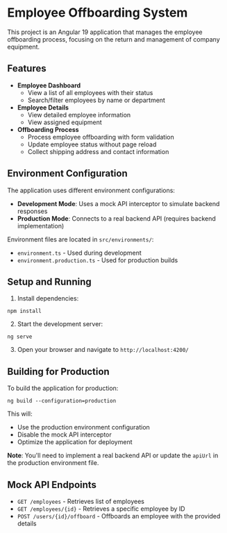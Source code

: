 # Employee Offboarding System

This project is an Angular 19 application that manages the employee offboarding process, focusing on the return and management of company equipment.

## Features

- **Employee Dashboard**
  - View a list of all employees with their status
  - Search/filter employees by name or department
- **Employee Details**
  - View detailed employee information
  - View assigned equipment
- **Offboarding Process**
  - Process employee offboarding with form validation
  - Update employee status without page reload
  - Collect shipping address and contact information

## Environment Configuration

The application uses different environment configurations:

- **Development Mode**: Uses a mock API interceptor to simulate backend responses
- **Production Mode**: Connects to a real backend API (requires backend implementation)

Environment files are located in `src/environments/`:

- `environment.ts` - Used during development
- `environment.production.ts` - Used for production builds

## Setup and Running

1. Install dependencies:

```
npm install
```

2. Start the development server:

```
ng serve
```

3. Open your browser and navigate to `http://localhost:4200/`

## Building for Production

To build the application for production:

```
ng build --configuration=production
```

This will:

- Use the production environment configuration
- Disable the mock API interceptor
- Optimize the application for deployment

**Note**: You'll need to implement a real backend API or update the `apiUrl` in the production environment file.

## Mock API Endpoints

- `GET /employees` - Retrieves list of employees
- `GET /employees/{id}` - Retrieves a specific employee by ID
- `POST /users/{id}/offboard` - Offboards an employee with the provided details
